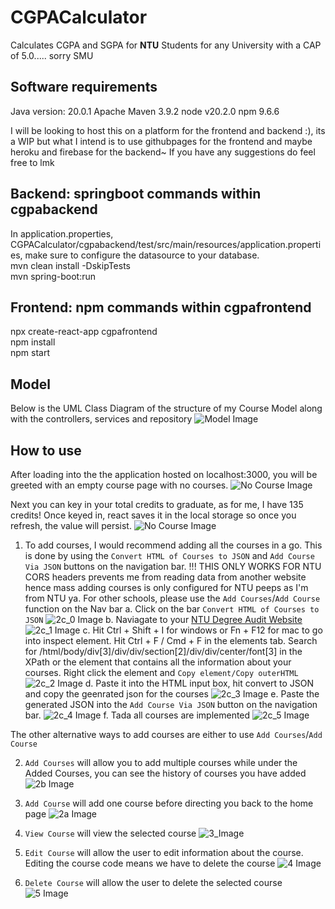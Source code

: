 # CGPACalculator 
Calculates CGPA and SGPA for **NTU** Students for any University with a CAP of 5.0..... sorry SMU

## Software requirements
Java version: 20.0.1
Apache Maven 3.9.2
node v20.2.0
npm 9.6.6

I will be looking to host this on a platform for the frontend and backend :), its a WIP but what I intend is to use githubpages for the frontend and maybe heroku and firebase for the backend~
If you have any suggestions do feel free to lmk

## Backend: springboot commands within cgpabackend 
In application.properties, CGPACalculator/cgpabackend/test/src/main/resources/application.properties, make sure to configure the datasource to your database. </br>
mvn clean install -DskipTests </br>
mvn spring-boot:run

## Frontend: npm commands within cgpafrontend
npx create-react-app cgpafrontend </br>
npm install </br>
npm start </br>

## Model
Below is the UML Class Diagram of the structure of my Course Model along with the controllers, services and repository
![Model Image](https://github.com/jordanlianhs/CGPACalculator/blob/main/images/model.png)

## How to use
After loading into the the application hosted on localhost:3000, you will be greeted with an empty course page with no courses. 
![No Course Image](https://github.com/jordanlianhs/CGPACalculator/blob/main/images/Img0.png)

Next you can key in your total credits to graduate, as for me, I have 135 credits! Once keyed in, react saves it in the local storage so once you refresh, the value will persist.
![No Course Image](https://github.com/jordanlianhs/CGPACalculator/blob/main/images/Img1.png)

1. To add courses, I would recommend adding all the courses in a go. This is done by using the `Convert HTML of Courses to JSON` and  `Add Course Via JSON` buttons on the navigation bar.
!!! THIS ONLY WORKS FOR NTU CORS headers prevents me from reading data from another website hence mass adding courses is only configured for NTU peeps as I'm from NTU ya. For other schools, please use the `Add Courses`/`Add Course` function on the Nav bar
  a. Click on the bar `Convert HTML of Courses to JSON`
    ![2c_0 Image](https://github.com/jordanlianhs/CGPACalculator/blob/main/images/Img2c_0.png)
  b. Naviagate to your [NTU Degree Audit Website](https://wish.wis.ntu.edu.sg/pls/webexe/ldap_login.login?w_url=https://wish.wis.ntu.edu.sg/pls/webexe/dars_result_ro.main_display)
    ![2c_1 Image](https://github.com/jordanlianhs/CGPACalculator/blob/main/images/Img2c_1.png)
  c. Hit Ctrl + Shift + I for windows or Fn + F12 for mac to go into inspect element. Hit Ctrl + F / Cmd + F in the elements tab. Search for /html/body/div[3]/div/div/section[2]/div/div/center/font[3] in the XPath or the element that contains all the information about your courses. Right click the element and `Copy element/Copy outerHTML`
    ![2c_2 Image](https://github.com/jordanlianhs/CGPACalculator/blob/main/images/Img2c_2.png)
  d. Paste it into the HTML input box, hit convert to JSON and copy the geenrated json for the courses
    ![2c_3 Image](https://github.com/jordanlianhs/CGPACalculator/blob/main/images/Img2c_3.png)
  e. Paste the generated JSON into the `Add Course Via JSON` button on the navigation bar.
    ![2c_4 Image](https://github.com/jordanlianhs/CGPACalculator/blob/main/images/Img2c_4.png)
  f. Tada all courses are implemented
    ![2c_5 Image](https://github.com/jordanlianhs/CGPACalculator/blob/main/images/Img2c_5.png)

The other alternative ways to add courses are either to use `Add Courses`/`Add Course`

2. `Add Courses` will allow you to add multiple courses while under the Added Courses, you can see the history of courses you have added
![2b Image](https://github.com/jordanlianhs/CGPACalculator/blob/main/images/Img2b.png)

3. `Add Course` will add one course before directing you back to the home page
![2a Image](https://github.com/jordanlianhs/CGPACalculator/blob/main/images/Img2a.png)

4. `View Course` will view the selected course
![3_Image](https://github.com/jordanlianhs/CGPACalculator/blob/main/images/Img3.png)

5. `Edit Course` will allow the user to edit information about the course. Editing the course code means we have to delete the course
![4 Image](https://github.com/jordanlianhs/CGPACalculator/blob/main/images/Img4.png)

6. `Delete Course` will allow the user to delete the selected course
![5 Image](https://github.com/jordanlianhs/CGPACalculator/blob/main/images/Img5.png)







